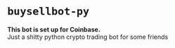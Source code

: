 # `buysellbot-py`
**This bot is set up for Coinbase.**  
Just a shitty python crypto trading bot for some friends